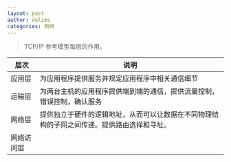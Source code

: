 ```yaml
---
layout: post
author: delims
categories: 网络
---
```


> TCP/IP 参考模型每层的作用。

| 层次 | 说明 |
| ---- | ---- |
| 应用层 | 为应用程序提供服务并规定应用程序中相关通信细节 |
| 运输层 | 为两台主机的应用程序提供端到端的通信，提供流量控制，错误控制，确认服务 |
| 网络层 | 提供独立于硬件的逻辑地址，从而可以让数据在不同物理结构的子网之间传递。提供路由选择和寻址。|
| 网络访问层 | 
 